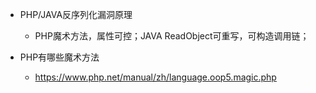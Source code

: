 * PHP/JAVA反序列化漏洞原理
	* PHP魔术方法，属性可控；JAVA ReadObject可重写，可构造调用链；

* PHP有哪些魔术方法
	* https://www.php.net/manual/zh/language.oop5.magic.php
